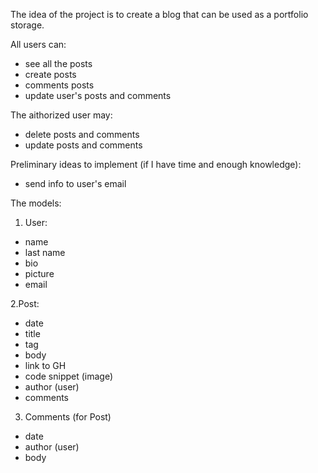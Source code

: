 The idea of the project is to create a blog that can be used as a portfolio storage.

All users can: 
- see all the posts
- create posts
- comments posts
- update user's posts and comments

The aithorized user may:
- delete posts and comments
- update posts and comments

Preliminary ideas to implement (if I have time and enough knowledge):
- send info to user's email


The models:

1. User:
- name
- last name
- bio
- picture
- email

2.Post:
- date
- title
- tag
- body
- link to GH
- code snippet (image)
- author (user)
- comments

3. Comments (for Post)
- date
- author (user)
- body

